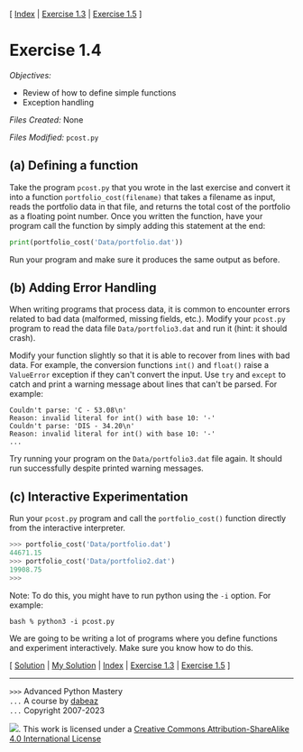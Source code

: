 \[ [Index](index.md) | [Exercise 1.3](ex1_3.md) | [Exercise 1.5](ex1_5.md) \]

# Exercise 1.4

*Objectives:*

- Review of how to define simple functions
- Exception handling

*Files Created:* None

*Files Modified:* `pcost.py`

## (a) Defining a function

Take the program `pcost.py` that you wrote in the last exercise and
convert it into a function `portfolio_cost(filename)` that takes a
filename as input, reads the portfolio data in that file, and returns
the total cost of the portfolio as a floating point number. Once you
written the function, have your program call the function by simply
adding this statement at the end:

```python
print(portfolio_cost('Data/portfolio.dat'))
```

Run your program and make sure it produces the same output as
before.

## (b) Adding Error Handling

When writing programs that process data, it is common to encounter
errors related to bad data (malformed, missing fields, etc.). Modify
your `pcost.py` program to read the data file `Data/portfolio3.dat`
and run it (hint: it should crash).

Modify your function slightly so that it is able to recover from lines
with bad data. For example, the conversion functions `int()` and
`float()` raise a `ValueError` exception if they can't convert the
input. Use `try` and `except` to catch and print a warning message
about lines that can't be parsed. For example:

```
Couldn't parse: 'C - 53.08\n'
Reason: invalid literal for int() with base 10: '-'
Couldn't parse: 'DIS - 34.20\n'
Reason: invalid literal for int() with base 10: '-'
...
```

Try running your program on the `Data/portfolio3.dat` file
again. It should run successfully despite printed warning messages.

## (c) Interactive Experimentation

Run your `pcost.py` program and call the
`portfolio_cost()` function directly from the interactive
interpreter.

```python
>>> portfolio_cost('Data/portfolio.dat')
44671.15
>>> portfolio_cost('Data/portfolio2.dat')
19908.75
>>>
```

Note: To do this, you might have to run python using the `-i`
option. For example:

```
bash % python3 -i pcost.py
```

We are going to be writing a lot of programs where you define
functions and experiment interactively. Make sure you know how to do
this.

\[ [Solution](soln1_4.md) | [My Solution](pcost.py) | [Index](index.md) | [Exercise 1.3](ex1_3.md) | [Exercise 1.5](ex1_5.md) \]

----
`>>>` Advanced Python Mastery  
`...` A course by [dabeaz](https://www.dabeaz.com)  
`...` Copyright 2007-2023

![](https://i.creativecommons.org/l/by-sa/4.0/88x31.png). This work is licensed under
a [Creative Commons Attribution-ShareAlike 4.0 International License](http://creativecommons.org/licenses/by-sa/4.0/)
